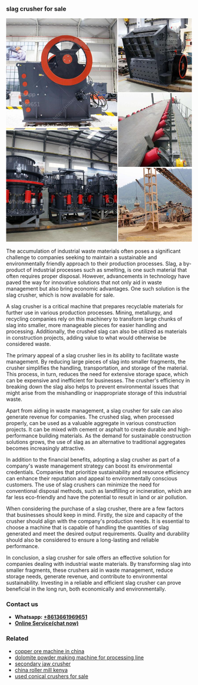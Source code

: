 <h3>slag crusher for sale</h3><img src='1708323002.jpg' alt=''><p>The accumulation of industrial waste materials often poses a significant challenge to companies seeking to maintain a sustainable and environmentally friendly approach to their production processes. Slag, a by-product of industrial processes such as smelting, is one such material that often requires proper disposal. However, advancements in technology have paved the way for innovative solutions that not only aid in waste management but also bring economic advantages. One such solution is the slag crusher, which is now available for sale.</p><p>A slag crusher is a critical machine that prepares recyclable materials for further use in various production processes. Mining, metallurgy, and recycling companies rely on this machinery to transform large chunks of slag into smaller, more manageable pieces for easier handling and processing. Additionally, the crushed slag can also be utilized as materials in construction projects, adding value to what would otherwise be considered waste.</p><p>The primary appeal of a slag crusher lies in its ability to facilitate waste management. By reducing large pieces of slag into smaller fragments, the crusher simplifies the handling, transportation, and storage of the material. This process, in turn, reduces the need for extensive storage space, which can be expensive and inefficient for businesses. The crusher's efficiency in breaking down the slag also helps to prevent environmental issues that might arise from the mishandling or inappropriate storage of this industrial waste.</p><p>Apart from aiding in waste management, a slag crusher for sale can also generate revenue for companies. The crushed slag, when processed properly, can be used as a valuable aggregate in various construction projects. It can be mixed with cement or asphalt to create durable and high-performance building materials. As the demand for sustainable construction solutions grows, the use of slag as an alternative to traditional aggregates becomes increasingly attractive.</p><p>In addition to the financial benefits, adopting a slag crusher as part of a company's waste management strategy can boost its environmental credentials. Companies that prioritize sustainability and resource efficiency can enhance their reputation and appeal to environmentally conscious customers. The use of slag crushers can minimize the need for conventional disposal methods, such as landfilling or incineration, which are far less eco-friendly and have the potential to result in land or air pollution.</p><p>When considering the purchase of a slag crusher, there are a few factors that businesses should keep in mind. Firstly, the size and capacity of the crusher should align with the company's production needs. It is essential to choose a machine that is capable of handling the quantities of slag generated and meet the desired output requirements. Quality and durability should also be considered to ensure a long-lasting and reliable performance.</p><p>In conclusion, a slag crusher for sale offers an effective solution for companies dealing with industrial waste materials. By transforming slag into smaller fragments, these crushers aid in waste management, reduce storage needs, generate revenue, and contribute to environmental sustainability. Investing in a reliable and efficient slag crusher can prove beneficial in the long run, both economically and environmentally.</p><h3>Contact us</h3><ul><li><strong>Whatsapp:&nbsp;<a href="https://wa.me/8613661969651">+8613661969651</a></strong></li><li><a href="https://swt.shibang-china.com/?git&amp;zhl&amp;slag crusher for sale"><strong>Online Service(chat now)</strong></a></li></ul><h3>Related</h3><ul><li><a href='copper ore machine in china.md'>copper ore machine in china</a></li><li><a href='dolomite powder making machine for processing line.md'>dolomite powder making machine for processing line</a></li><li><a href='secondary jaw crusher.md'>secondary jaw crusher</a></li><li><a href='china roller mill kenya.md'>china roller mill kenya</a></li><li><a href='used conical crushers for sale.md'>used conical crushers for sale</a></li></ul>